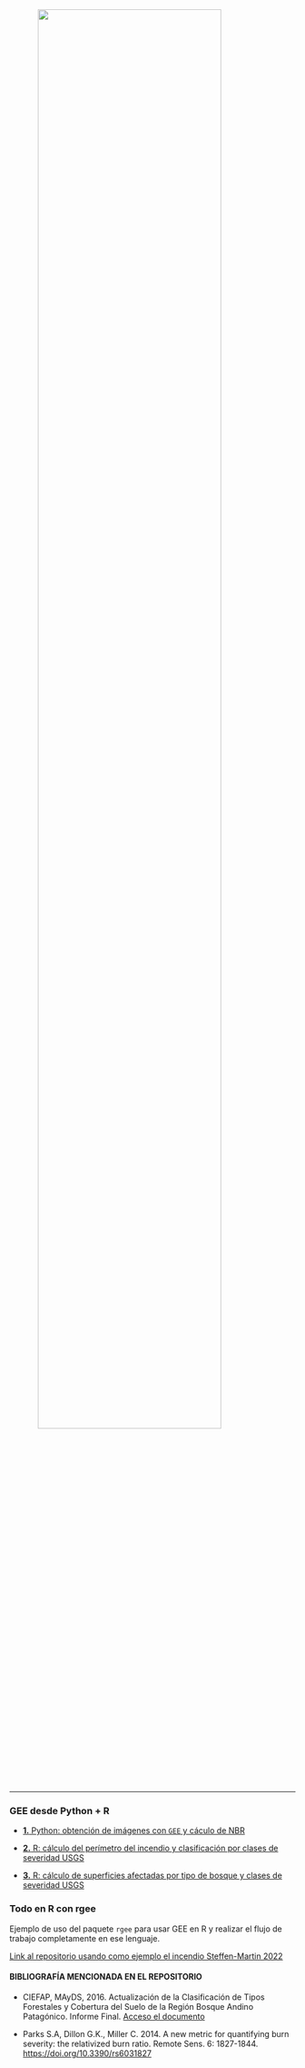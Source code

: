 
<img src="_images/1_caratula_readme.png" width="80%" style="display: block; margin: auto;" />

------------------------------------------------------------------------

### **GEE desde Python + R**

- [**1.** Python: obtención de imágenes con `GEE` y cáculo de
  NBR](https://github.com/romina-gonzalez-musso/Severidad_incendios/tree/main/_mds/1_Python_notebooks_GEE.md)

- [**2.** R: cálculo del perímetro del incendio y clasificación por
  clases de severidad USGS]()

- [**3.** R: cálculo de superficies afectadas por tipo de bosque y
  clases de severidad USGS]()

### **Todo en R con rgee**

Ejemplo de uso del paquete `rgee` para usar GEE en R y realizar el flujo
de trabajo completamente en ese lenguaje.

[Link al repositorio usando como ejemplo el incendio Steffen-Martin
2022](https://github.com/romina-gonzalez-musso/Severidad_Incendio-Steffen-Martin22?tab=readme-ov-file)

#### **BIBLIOGRAFÍA MENCIONADA EN EL REPOSITORIO**

- CIEFAP, MAyDS, 2016. Actualización de la Clasificación de Tipos
  Forestales y Cobertura del Suelo de la Región Bosque Andino
  Patagónico. Informe Final. [Acceso el
  documento](https://www.argentina.gob.ar/sites/default/files/informe_final_ccs_bap_20160712.pdf)

- Parks S.A, Dillon G.K., Miller C. 2014. A new metric for quantifying
  burn severity: the relativized burn ratio. Remote Sens. 6: 1827-1844.
  <https://doi.org/10.3390/rs6031827>
